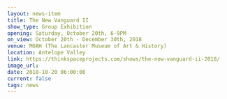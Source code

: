 ```yaml
---
layout: news-item
title: The New Vanguard II
show_type: Group Exhibition
opening: Saturday, October 20th, 6-9PM
on_view: October 20th - December 30th, 2018
venue: MOAH (The Lancaster Museum of Art & History)
location: Antelope Valley
link: https://thinkspaceprojects.com/shows/the-new-vanguard-ii-2018/
image_url:
date: 2018-10-20 06:00:00
current: false
tags: news
---
```

